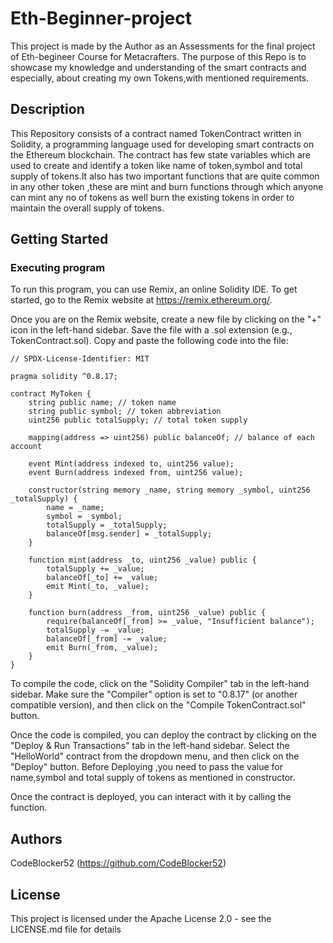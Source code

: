 # Eth-Beginner-project


This project is made by the Author as an Assessments for the final project of Eth-begineer Course for Metacrafters. The purpose of this Repo is to showcase  my knowledge and understanding of the smart contracts and especially, about creating my own Tokens,with mentioned requirements.

## Description

This Repository consists of a contract named TokenContract written in Solidity, a programming language used for developing smart contracts on the Ethereum blockchain. The contract has few state variables which are used to create and identify a token like name of token,symbol and total supply of tokens.It also has two important functions that are quite common in any other token  ,these are mint and burn functions through which anyone can mint any no of tokens as well burn the existing tokens in order to maintain the overall supply of tokens.

## Getting Started

### Executing program

To run this program, you can use Remix, an online Solidity IDE. To get started, go to the Remix website at https://remix.ethereum.org/.

Once you are on the Remix website, create a new file by clicking on the "+" icon in the left-hand sidebar. Save the file with a .sol extension (e.g., TokenContract.sol). Copy and paste the following code into the file:

```solidity
// SPDX-License-Identifier: MIT

pragma solidity ^0.8.17;

contract MyToken {
    string public name; // token name
    string public symbol; // token abbreviation
    uint256 public totalSupply; // total token supply

    mapping(address => uint256) public balanceOf; // balance of each account

    event Mint(address indexed to, uint256 value);
    event Burn(address indexed from, uint256 value);

    constructor(string memory _name, string memory _symbol, uint256 _totalSupply) {
        name = _name;
        symbol = _symbol;
        totalSupply = _totalSupply;
        balanceOf[msg.sender] = _totalSupply;
    }

    function mint(address _to, uint256 _value) public {
        totalSupply += _value;
        balanceOf[_to] += _value;
        emit Mint(_to, _value);
    }

    function burn(address _from, uint256 _value) public {
        require(balanceOf[_from] >= _value, "Insufficient balance");
        totalSupply -= _value;
        balanceOf[_from] -= _value;
        emit Burn(_from, _value);
    }
}

```

To compile the code, click on the "Solidity Compiler" tab in the left-hand sidebar. Make sure the "Compiler" option is set to "0.8.17" (or another compatible version), and then click on the "Compile TokenContract.sol" button.

Once the code is compiled, you can deploy the contract by clicking on the "Deploy & Run Transactions" tab in the left-hand sidebar. Select the "HelloWorld" contract from the dropdown menu, and then click on the "Deploy" button.
Before Deploying ,you need to pass the value for name,symbol and total supply of tokens as mentioned in constructor.

Once the contract is deployed, you can interact with it by calling the  function. 
## Authors

CodeBlocker52 
(https://github.com/CodeBlocker52)


## License

This project is licensed under the Apache License 2.0 - see the LICENSE.md file for details
